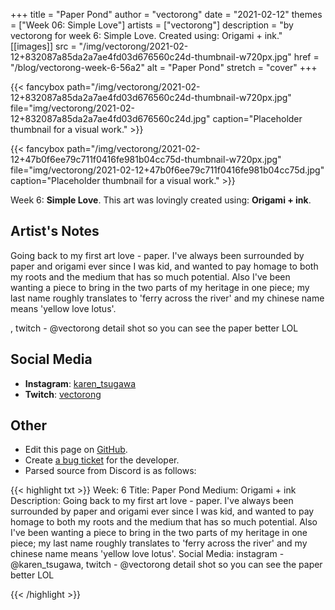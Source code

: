 +++
title =       "Paper Pond"
author =      "vectorong"
date =        "2021-02-12"
themes =      ["Week 06: Simple Love"]
artists =     ["vectorong"]
description = "by vectorong for week 6: Simple Love. Created using: Origami + ink."
[[images]]
      src = "/img/vectorong/2021-02-12+832087a85da2a7ae4fd03d676560c24d-thumbnail-w720px.jpg"
      href = "/blog/vectorong-week-6-56a2"
      alt = "Paper Pond"
      stretch = "cover"
+++


{{< fancybox path="/img/vectorong/2021-02-12+832087a85da2a7ae4fd03d676560c24d-thumbnail-w720px.jpg" file="img/vectorong/2021-02-12+832087a85da2a7ae4fd03d676560c24d.jpg" caption="Placeholder thumbnail for a visual work." >}}

{{< fancybox path="/img/vectorong/2021-02-12+47b0f6ee79c711f0416fe981b04cc75d-thumbnail-w720px.jpg" file="img/vectorong/2021-02-12+47b0f6ee79c711f0416fe981b04cc75d.jpg" caption="Placeholder thumbnail for a visual work." >}}


Week 6: **Simple Love**. This art was lovingly created using: **Origami + ink**.

## Artist's Notes

Going back to my first art love - paper. I've always been surrounded by paper and origami ever since I was kid, and wanted to pay homage to both my roots and the medium that has so much potential. Also I've been wanting a piece to bring in the two parts of my heritage in one piece; my last name roughly translates to 'ferry across the river' and my chinese name means 'yellow love lotus'.

, twitch - @vectorong
detail shot so you can see the paper better LOL

## Social Media

- **Instagram**: <a href='https://instagram.com/karen_tsugawa' target='_blank'>karen_tsugawa</a>
- **Twitch**: <a href='https://twitch.tv/vectorong' target='_blank'>vectorong</a>

## Other

- Edit this page on [GitHub](https://github.com/teaminkling/web-refresh/edit/main/content/blog/vectorong-week-6-56a2.md).
- Create [a bug ticket](https://github.com/teaminkling/web-refresh/issues/new?assignees=&labels=bug&template=problem-report.md&title=) for the developer.
- Parsed source from Discord is as follows:

{{< highlight txt >}}
Week: 6
Title: Paper Pond
Medium: Origami + ink
Description: Going back to my first art love - paper. I've always been surrounded by paper and origami ever since I was kid, and wanted to pay homage to both my roots and the medium that has so much potential. Also I've been wanting a piece to bring in the two parts of my heritage in one piece; my last name roughly translates to 'ferry across the river' and my chinese name means 'yellow love lotus'.
Social Media: instagram - @karen_tsugawa, twitch - @vectorong
detail shot so you can see the paper better LOL

{{< /highlight >}}